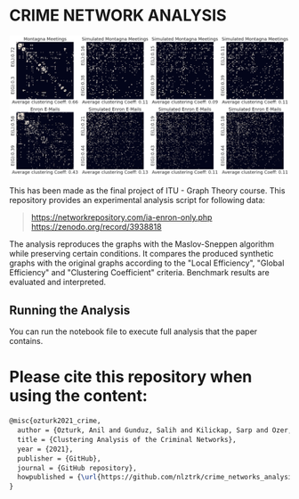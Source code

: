 # CRIME NETWORK ANALYSIS

![fig1](./sources/summary.png)

This has been made as the final project of ITU - Graph Theory course. This repository provides an experimental analysis script for following data:

> https://networkrepository.com/ia-enron-only.php </br>
> https://zenodo.org/record/3938818

The analysis reproduces the graphs with the Maslov-Sneppen algorithm while preserving certain conditions. It compares the produced synthetic graphs with the original graphs according to the "Local Efficiency", "Global Efficiency" and "Clustering Coefficient" criteria. Benchmark results are evaluated and interpreted.

## Running the Analysis

You can run the notebook file to execute full analysis that the paper contains.

# Please cite this repository when using the content:

```latex
@misc{ozturk2021_crime,
  author = {Ozturk, Anil and Gunduz, Salih and Kilickap, Sarp and Ozer, Caner},
  title = {Clustering Analysis of the Criminal Networks},
  year = {2021},
  publisher = {GitHub},
  journal = {GitHub repository},
  howpublished = {\url{https://github.com/nlztrk/crime_networks_analysis}},
}
```